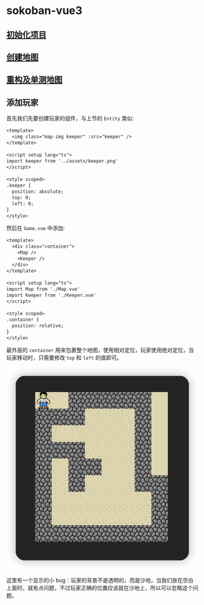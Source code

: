 # sokoban-vue3

## [初始化项目](https://github.com/HenryTSZ/sokoban-vue3/tree/68b262e0a4772b868b4f4352bf41939f96a6b7ad)

## [创建地图](https://github.com/HenryTSZ/sokoban-vue3/tree/34ea99dbe041f1789aacd3aac3c7ad1f0b987fbd)

## [重构及单测地图](https://github.com/HenryTSZ/sokoban-vue3/tree/14888773c1b9d4c2c9a1f890cf836229dc0a66f7)

## 添加玩家

首先我们先要创建玩家的组件，与上节的 `Entity` 类似:

```vue
<template>
  <img class="map-img keeper" :src="keeper" />
</template>

<script setup lang="ts">
import keeper from '../assets/keeper.png'
</script>

<style scoped>
.keeper {
  position: absolute;
  top: 0;
  left: 0;
}
</style>
```

然后在 `Game.vue` 中添加:

```vue
<template>
  <div class="container">
    <Map />
    <Keeper />
  </div>
</template>

<script setup lang="ts">
import Map from './Map.vue'
import Keeper from './Keeper.vue'
</script>

<style scoped>
.container {
  position: relative;
}
</style>
```

最外层的 `container` 用来包裹整个地图，使用相对定位，玩家使用绝对定位，当玩家移动时，只需要修改 `top` 和 `left` 的值即可。

![](public/009.png)

这里有一个显示的小 bug：玩家的背景不是透明的，而是沙地，当我们放在空白上面时，就有点问题，不过玩家正确的位置应该就在沙地上，所以可以忽略这个问题。
